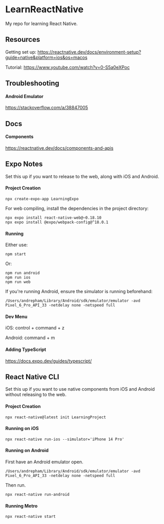 # LearnReactNative
My repo for learning React Native.

## Resources

Getting set up: https://reactnative.dev/docs/environment-setup?guide=native&platform=ios&os=macos

Tutorial: https://www.youtube.com/watch?v=0-S5a0eXPoc

## Troubleshooting

#### Android Emulator

https://stackoverflow.com/a/38847005

## Docs

#### Components

https://reactnative.dev/docs/components-and-apis

## Expo Notes

Set this up if you want to release to the web, along with iOS and Android.

#### Project Creation

```
npx create-expo-app LearningExpo
```

For web compiling, install the dependencies in the project directory:

```
npx expo install react-native-web@~0.18.10
npx expo install @expo/webpack-config@^18.0.1
```

#### Running

Either use:

```
npm start
```

Or:

```
npm run android
npm run ios
npm run web
```

If you're running Android, ensure the simulator is running beforehand:

```
/Users/andrepham/Library/Android/sdk/emulator/emulator -avd Pixel_6_Pro_API_33 -netdelay none -netspeed full
```

#### Dev Menu

iOS: control + command + z

Android: command + m

#### Adding TypeScript

https://docs.expo.dev/guides/typescript/

## React Native CLI

Set this up if you want to use native components from iOS and Android without releasing to the web.

#### Project Creation

```
npx react-native@latest init LearningProject
```

#### Running on iOS

```
npx react-native run-ios --simulator='iPhone 14 Pro'
```

#### Running on Android

First have an Android emulator open.

```
/Users/andrepham/Library/Android/sdk/emulator/emulator -avd Pixel_6_Pro_API_33 -netdelay none -netspeed full
```

Then run.

```
npx react-native run-android
```

#### Running Metro

```
npx react-native start
```

